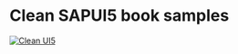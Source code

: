 # Clean SAPUI5 book samples

[![Clean UI5](https://s3-eu-west-1.amazonaws.com/cover2.galileo-press.de/print/9781493222285_800_2d.png)](https://www.sap-press.com/clean-sapui5_5479/)
